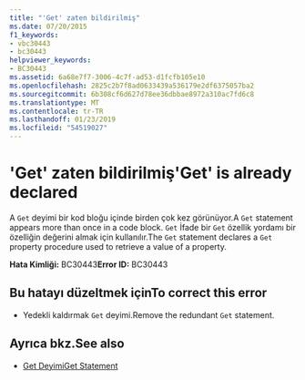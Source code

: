 ```yaml
---
title: "'Get' zaten bildirilmiş"
ms.date: 07/20/2015
f1_keywords:
- vbc30443
- bc30443
helpviewer_keywords:
- BC30443
ms.assetid: 6a68e7f7-3006-4c7f-ad53-d1fcfb105e10
ms.openlocfilehash: 2825c2b7f8ad0633439a536179e2df6375057ba2
ms.sourcegitcommit: 6b308cf6d627d78ee36dbbae8972a310ac7fd6c8
ms.translationtype: MT
ms.contentlocale: tr-TR
ms.lasthandoff: 01/23/2019
ms.locfileid: "54519027"
---
```

# <a name="get-is-already-declared"></a><span data-ttu-id="f21d1-102">'Get' zaten bildirilmiş</span><span class="sxs-lookup"><span data-stu-id="f21d1-102">'Get' is already declared</span></span>
<span data-ttu-id="f21d1-103">A `Get` deyimi bir kod bloğu içinde birden çok kez görünüyor.</span><span class="sxs-lookup"><span data-stu-id="f21d1-103">A `Get` statement appears more than once in a code block.</span></span> <span data-ttu-id="f21d1-104">`Get` İfade bir `Get` özellik yordamı bir özelliğin değerini almak için kullanılır.</span><span class="sxs-lookup"><span data-stu-id="f21d1-104">The `Get` statement declares a `Get` property procedure used to retrieve a value of a property.</span></span>  
  
 <span data-ttu-id="f21d1-105">**Hata Kimliği:** BC30443</span><span class="sxs-lookup"><span data-stu-id="f21d1-105">**Error ID:** BC30443</span></span>  
  
## <a name="to-correct-this-error"></a><span data-ttu-id="f21d1-106">Bu hatayı düzeltmek için</span><span class="sxs-lookup"><span data-stu-id="f21d1-106">To correct this error</span></span>  
  
-   <span data-ttu-id="f21d1-107">Yedekli kaldırmak `Get` deyimi.</span><span class="sxs-lookup"><span data-stu-id="f21d1-107">Remove the redundant `Get` statement.</span></span>  
  
## <a name="see-also"></a><span data-ttu-id="f21d1-108">Ayrıca bkz.</span><span class="sxs-lookup"><span data-stu-id="f21d1-108">See also</span></span>
- [<span data-ttu-id="f21d1-109">Get Deyimi</span><span class="sxs-lookup"><span data-stu-id="f21d1-109">Get Statement</span></span>](../../visual-basic/language-reference/statements/get-statement.md)
